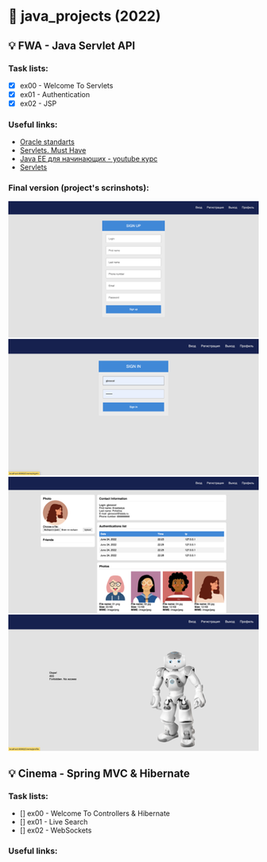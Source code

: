 # :pushpin: java_projects (2022)

## :bulb: FWA - Java Servlet API
### Task lists:
- [x] ex00 - Welcome To Servlets
- [x] ex01 - Authentication
- [x] ex02 - JSP

### Useful links:
- [Oracle standarts](https://www.oracle.com/java/technologies/javase/codeconventions-namingconventions.html)
- [Servlets. Must Have](https://www.youtube.com/watch?v=FE7ygm8CTaY&list=PL786bPIlqEjRVDNpxzgLv9iMmB4y5kMfT)
- [Java EE для начинающих - youtube курс](https://www.youtube.com/watch?v=V6W-AfjWVaQ&list=PLAma_mKffTOTTFqIkLXgHqVuL6xJhb0mr)
- [Servlets](https://www.youtube.com/watch?v=Jnd4PQt44j0&list=PLU2ftbIeotGoQGD51e0qb98lE0xhgNDF1)

### Final version (project's scrinshots):
<!-- ![sign up](https://github.com/gbroccol/java_projects/blob/main/00%20FWA/imgForReadMe/sign%20up.png | width=100) -->

<img src="https://github.com/gbroccol/java_projects/blob/main/00%20FWA/imgForReadMe/sign%20up.png" width="600px">
<img src="https://github.com/gbroccol/java_projects/blob/main/00%20FWA/imgForReadMe/sign%20in.png" width="600px">

<img src="https://github.com/gbroccol/java_projects/blob/main/00%20FWA/imgForReadMe/profile.png" width="600px">
<img src="https://github.com/gbroccol/java_projects/blob/main/00%20FWA/imgForReadMe/error.png" width="600px">

## :bulb: Cinema - Spring MVC & Hibernate
### Task lists:
- [] ex00 - Welcome To Controllers & Hibernate
- [] ex01 - Live Search
- [] ex02 - WebSockets

### Useful links:
